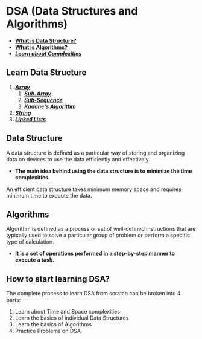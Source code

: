 # DSA (Data Structures and Algorithms)

- [**What is Data Structure?**](#what-is-data-structure)
- [**What is Algorithms?**](#what-is-algorithms)
- [**_Learn about Complexities_**](./pages/complexities.md)

## Learn Data Structure

1. [_**Array**_](./pages/array/array.md)
   1. [_**Sub-Array**_](./pages/array/subarray.md)
   2. [_**Sub-Sequence**_](./pages/array/subsequence.md)
   3. [_**Kadane's Algorithm**_](./pages/array/kadaneAlgorithm.md)
2. [_**String**_](./pages/string/string.md)
3. [_**Linked Lists**_](./pages/linkedlist/linkedlist.md)

<h2 id="what-is-data-structure">Data Structure</h2>

A data structure is defined as a particular way of storing and organizing data on devices to use the data efficiently and effectively.

- **The main idea behind using the data structure is to minimize the time complexities.**

An efficient data structure takes minimum memory space and requires minimum time to execute the data.

<h2 id="what-is-algorithms">Algorithms</h2>

Algorithm is defined as a process or set of well-defined instructions that are typically used to solve a particular group of problem or perform a specific type of calculation.

- **It is a set of operations performed in a step-by-step manner to execute a task.**

## <h2 id="how-to-learn-data-structures-and-algorithms-from-scratch">How to start learning DSA? </h2>

The complete process to learn DSA from scratch can be broken into 4 parts:

1. Learn about Time and Space complexities
2. Learn the basics of individual Data Structures
3. Learn the basics of Algorithms
4. Practice Problems on DSA
